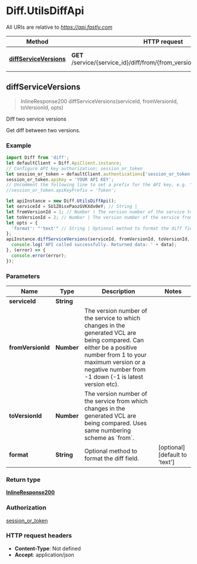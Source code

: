 # Diff.UtilsDiffApi

All URIs are relative to *https://api.fastly.com*

Method | HTTP request | Description
------------- | ------------- | -------------
[**diffServiceVersions**](UtilsDiffApi.md#diffServiceVersions) | **GET** /service/{service_id}/diff/from/{from_version_id}/to/{to_version_id} | Diff two service versions



## diffServiceVersions

> InlineResponse200 diffServiceVersions(serviceId, fromVersionId, toVersionId, opts)

Diff two service versions

Get diff between two versions.

### Example

```javascript
import Diff from 'diff';
let defaultClient = Diff.ApiClient.instance;
// Configure API key authorization: session_or_token
let session_or_token = defaultClient.authentications['session_or_token'];
session_or_token.apiKey = 'YOUR API KEY';
// Uncomment the following line to set a prefix for the API key, e.g. "Token" (defaults to null)
//session_or_token.apiKeyPrefix = 'Token';

let apiInstance = new Diff.UtilsDiffApi();
let serviceId = SU1Z0isxPaozGVKXdv0eY; // String | 
let fromVersionId = 1; // Number | The version number of the service to which changes in the generated VCL are being compared. Can either be a positive number from 1 to your maximum version or a negative number from -1 down (-1 is latest version etc).
let toVersionId = 2; // Number | The version number of the service from which changes in the generated VCL are being compared. Uses same numbering scheme as `from`.
let opts = {
  'format': "'text'" // String | Optional method to format the diff field.
};
apiInstance.diffServiceVersions(serviceId, fromVersionId, toVersionId, opts).then((data) => {
  console.log('API called successfully. Returned data: ' + data);
}, (error) => {
  console.error(error);
});

```

### Parameters


Name | Type | Description  | Notes
------------- | ------------- | ------------- | -------------
 **serviceId** | **String**|  | 
 **fromVersionId** | **Number**| The version number of the service to which changes in the generated VCL are being compared. Can either be a positive number from 1 to your maximum version or a negative number from -1 down (-1 is latest version etc). | 
 **toVersionId** | **Number**| The version number of the service from which changes in the generated VCL are being compared. Uses same numbering scheme as &#x60;from&#x60;. | 
 **format** | **String**| Optional method to format the diff field. | [optional] [default to &#39;text&#39;]

### Return type

[**InlineResponse200**](InlineResponse200.md)

### Authorization

[session_or_token](../README.md#session_or_token)

### HTTP request headers

- **Content-Type**: Not defined
- **Accept**: application/json

